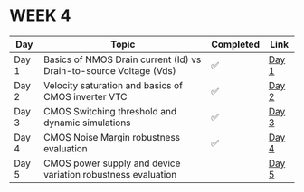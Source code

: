 # WEEK 4

| Day | Topic | Completed | Link |
|-----|-------|-----------|------|
| Day 1 | Basics of NMOS Drain current (Id) vs Drain-to-source Voltage (Vds) | ✅ | [Day 1](https://github.com/SanskarJain1009/RISC_V_Chip/tree/main/week_4/day_1) |
| Day 2 | Velocity saturation and basics of CMOS inverter VTC | ✅ | [Day 2](https://github.com/SanskarJain1009/RISC_V_Chip/tree/main/week_4/day_2) |
| Day 3 | CMOS Switching threshold and dynamic simulations | ✅ | [Day 3](https://github.com/SanskarJain1009/RISC_V_Chip/tree/main/week_4/day_3) |
| Day 4 | CMOS Noise Margin robustness evaluation | ✅ | [Day 4](https://github.com/SanskarJain1009/RISC_V_Chip/tree/main/week_4/day_4) |
| Day 5 | CMOS power supply and device variation robustness evaluation |  | [Day 5](https://github.com/SanskarJain1009/RISC_V_Chip/tree/main/week_4/day_5) |




